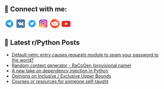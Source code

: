## 🔎 Connect with me:
[<img src="https://github.com/bullbesh/bullbesh/blob/main/images/Telegram.png" width="32" height="32" />](https://t.me/bullbesh)
[<img src="https://github.com/bullbesh/bullbesh/blob/main/images/VK.png" width="32" height="32" />](https://vk.com/bullbesh)
[<img src="https://github.com/bullbesh/bullbesh/blob/main/images/Twitter.png" width="32" height="32" />](https://twitter.com/bullbesh1)
[<img src="https://github.com/bullbesh/bullbesh/blob/main/images/Instagram.png" width="32" height="32" />](https://www.instagram.com/bullbesh)
[<img src="https://github.com/bullbesh/bullbesh/blob/main/images/Reddit.png" width="32" height="32" />](https://www.reddit.com/user/bullbesh)
[<img src="https://github.com/bullbesh/bullbesh/blob/main/images/YouTube.png" width="32" height="32" />](https://www.youtube.com/channel/UCtfjRs6uzgq5mfm8S06WTcg)

## 📕 Latest r/Python Posts
<!-- BLOG-POST-LIST:START -->
- [Default netrc entry causes requests module to spam your password to the world?](https://www.reddit.com/r/Python/comments/1g1gdvw/default_netrc_entry_causes_requests_module_to/)
- [Random context generator - RaCoGen &lpar;provisional name&rpar;](https://www.reddit.com/r/Python/comments/1g1e7as/random_context_generator_racogen_provisional_name/)
- [A new take on dependency injection in Python](https://www.reddit.com/r/Python/comments/1g1dp8i/a_new_take_on_dependency_injection_in_python/)
- [Opinions on Inclusive / Exclusive Upper Bounds](https://www.reddit.com/r/Python/comments/1g1cx5i/opinions_on_inclusive_exclusive_upper_bounds/)
- [Courses or resources for someone self-taught](https://www.reddit.com/r/Python/comments/1g1b4tv/courses_or_resources_for_someone_selftaught/)
<!-- BLOG-POST-LIST:END -->
